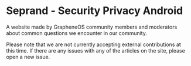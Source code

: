 # Seprand - Security Privacy Android

A website made by GrapheneOS community members and moderators about common questions we encounter in our community.

Please note that we are not currently accepting external contributions at this time. If there are any issues with any of the articles on the site, please open a new issue.